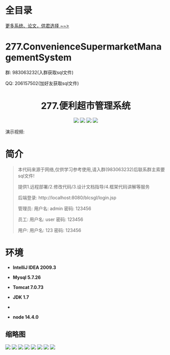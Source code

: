 # 全目录

[更多系统、论文，供君选择 ~~>](https://www.bitwise.net.cn)

# 277.ConvenienceSupermarketManagementSystem

<p>群: 983063232(入群获取sql文件)</p>
<p>QQ: 206157502(加好友获取sql文件)</p>

<p><h1 align="center">277.便利超市管理系统</h1></p>


<p align="center">
	<img src="https://img.shields.io/badge/jdk-1.7-orange.svg"/>
    <img src="https://img.shields.io/badge/servlet-3.x-lightgrey.svg"/>
    <img src="https://img.shields.io/badge/jsp-3.x-blue.svg"/>
    <img src="https://img.shields.io/badge/jdbc-5.x-yellow.svg"/>
</p>

演示视频: []()

# 简介


> 本代码来源于网络,仅供学习参考使用,请入群(983063232)后联系群主索要sql文件!
>
> 提供1.远程部署/2.修改代码/3.设计文档指导/4.框架代码讲解等服务
>
> 后端登录: http://localhost:8080/blcsgl/login.jsp
>
> 管理员: 用户名: admin  密码: 123456
>
> 员工: 用户名: user  密码: 123456
>
> 用户: 用户名: 123  密码: 123456
>



# 环境

- <b>IntelliJ IDEA 2009.3</b>

- <b>Mysql 5.7.26</b>

- <b>Tomcat 7.0.73</b>

- <b>JDK 1.7</b>
-
- <b>node 14.4.0</b>




## 缩略图

![](https://bitwise.oss-cn-heyuan.aliyuncs.com/2024/9/10/5be93349-78f4-475f-8487-711995c7e02b.png)
![](https://bitwise.oss-cn-heyuan.aliyuncs.com/2024/9/10/735a96b7-c75a-4f82-8934-ffa411cb9ffe.png)
![](https://bitwise.oss-cn-heyuan.aliyuncs.com/2024/9/10/0a6c92f9-666d-4bbf-86e6-c9f80b4f4d92.png)
![](https://bitwise.oss-cn-heyuan.aliyuncs.com/2024/9/10/902a2388-942e-419b-9aa2-98c2941fa4c6.png)
![](https://bitwise.oss-cn-heyuan.aliyuncs.com/2024/9/10/2e32570e-b762-4a97-855e-6ca2bca94a63.png)
![](https://bitwise.oss-cn-heyuan.aliyuncs.com/2024/9/10/470cd6cc-3633-4b92-960d-482d29394b24.png)
![](https://bitwise.oss-cn-heyuan.aliyuncs.com/2024/9/10/85fa59f4-3d07-449d-b5f8-03f5c8945889.png)
![](https://bitwise.oss-cn-heyuan.aliyuncs.com/2024/9/10/addfdd44-b1f7-490b-9c76-4f783494ce9b.png)






